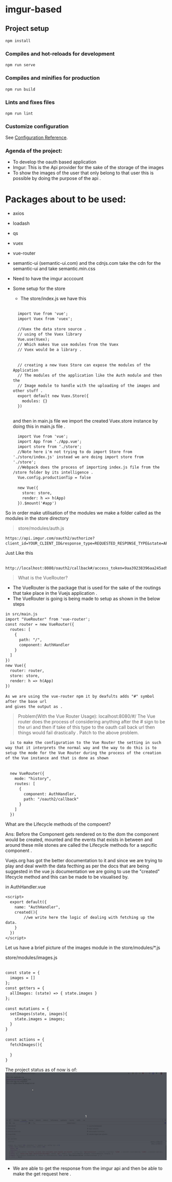 # imgur-based

## Project setup
```
npm install
```

### Compiles and hot-reloads for development
```
npm run serve
```

### Compiles and minifies for production
```
npm run build
```

### Lints and fixes files
```
npm run lint
```

### Customize configuration
See [Configuration Reference](https://cli.vuejs.org/config/).


### Agenda of the project:

- To develop the oauth based application
- Imgur:
    This is the Api provider for the sake of the storage of the images
- To show the images of the user that only belong to that user this is possible by doing the purpose of the api .


# Packages about to be used:

- axios
- loadash
- qs
- vuex
- vue-router
- semantic-ui
  (semantic-ui.com) and the cdnjs.com take the cdn for the semantic-ui and take semantic.min.css

- Need to have the imgur acccount 



- Some setup for the store
  - The store/index.js we have this
  ```

    import Vue from 'vue';
    import Vuex from 'vuex';

    //Vuex the data store source .
    // using of the Vuex library
    Vue.use(Vuex);
    // Which makes Vue use modules from the Vuex
    // Vuex would be a library .


    // creating a new Vuex Store can expose the modules of the Application
    // The modules of the application like the Auth module and then the 
    // Image module to handle with the uploading of the images and other stuff .
    export default new Vuex.Store({
      modules: {}
    }) 


  ```

  and then in main.js file we import the created Vuex.store instance by doing this in main.js file .

  ```
    import Vue from 'vue';
    import App from './App.vue';
    import store from './store';
    //Note here i'm not trying to do import Store from './store/index.js' instead we are doing import store from './store';
    //Webpack does the process of importing index.js file from the /store folder by its intelligence .
    Vue.config.productionTip = false

    new Vue({
      store: store,
      render: h => h(App)
    }).$mount('#app')

  ```
So in order make utilisation of the modules we make a folder called as the modules in the store directory 

> store/modules/auth.js



```
https://api.imgur.com/oauth2/authorize?client_id=YOUR_CLIENT_ID&response_type=REQUESTED_RESPONSE_TYPE&state=APPLICATION_STATE
```
Just Like this

```
  http://localhost:8080/oauth2/callback#/access_token=9aa39238396aa245ad92cd23edf3e0c8d5e4867a&expires_in=315360000&token_type=bearer&refresh_token=51d5da799e906884ba2f36527da875bf632c8f12&account_username=mohanprathap2384948934&account_id=127565147
```
> What is the VueRouter?
- The VueRouter is the package that is used for the sake of the routings that take place in the Vuejs application .
- The VueRouter is going is being made to setup as shown in the below steps
```
in src/main.js
import "VueRouter" from 'vue-router';
const router = new VueRouter({
  routes: [
    {
      path: "/",
      component: AuthHandler
    }
  ]
})
new Vue({
  router: router,
  store: store,
  render: h => h(App)    
})

As we are using the vue-router npm it by deafults adds "#" symbol after the base url
and gives the output as .
```

> Problem(With the Vue Router Usage): 
localhost:8080/#/
  The Vue  router does the process of considering anything after the # sign to be the uri and then if take of this type to the oauth call back url then things would fail drastically .
Patch to the above problem.
```
  is to make the configuration to the Vue Router the setting in such way that it interprets the normal way and the way to do this is to setup the mode for the Vue Router during the process of the creation of the Vue instance and that is done as shown 


  new VueRouter({
    mode: "history",
    routes: [
      {
        component: AuthHandler,
        path: "/oauth2/callback"
      }
    ]
  })
```


What are the Lifecycle methods of the compoent?


Ans: Before the Component gets rendered on to the dom the component would be created, mounted and the events that exists in between and around these mile stones are called the Lifecycle methods for a sepcific component .

Vuejs.org has got the better documentation to it and since we are trying to play and deal wwith the data fecthing as per the docs that are being suggested in the vue js documentation we are going to use the "created" lifecycle method and this can be made to be visualised by.

in AuthHandler.vue
```
<script>
  export default({
    name: "AuthHandler",
    created(){
        //we write here the logic of dealing with fetching up the data.
    }  
  })
</script>
```



Let us have a brief picture of the images module in the store/modules/*.js

store/modules/images.js
```

const state = {
  images = []
};
const getters = {
  allImages: (state) => { state.images }
};

const mutations = {
  setImages(state, images){
    state.images = images;
  }
}

const actions = {
  fetchImages(){

  }
}
```



The project status as of now is of:
![alt text](https://github.com/prathap442/Vuejs-pro2-oauth-based/blob/master/imageslistings-2.gif)

- We are able to get the response from the imgur api and then be able to make the get request here .